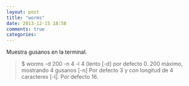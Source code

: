 ```yaml
---
layout: post
title: "worms"
date: 2013-12-15 18:58
comments: true
categories: 
---
```

Muestra gusanos en la terminal.

>$ worms -d 200 -n 4 -l 4 (lento [-d] por defecto 0. 200 máximo, mostrando 4 gusanos [-n] Por defecto 3 y con longitud de 4 caracteres [-l]. Por defecto 16. 

